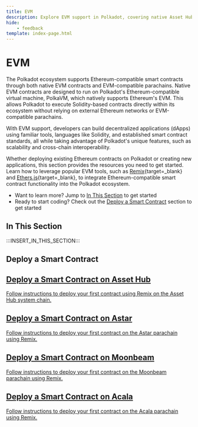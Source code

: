 ```yaml
---
title: EVM 
description: Explore EVM support in Polkadot, covering native Asset Hub contracts and parachain implementations like Astar and Moonbeam for smart contract development.
hide: 
    - feedback
template: index-page.html
---
```


# EVM

The Polkadot ecosystem supports Ethereum-compatible smart contracts through both native EVM contracts and EVM-compatible parachains. Native EVM contracts are designed to run on Polkadot's Ethereum-compatible virtual machine, PolkaVM, which natively supports Ethereum's EVM. This allows Polkadot to execute Solidity-based contracts directly within its ecosystem without relying on external Ethereum networks or EVM-compatible parachains.

With EVM support, developers can build decentralized applications (dApps) using familiar tools, languages like Solidity, and established smart contract standards, all while taking advantage of Polkadot's unique features, such as scalability and cross-chain interoperability.

Whether deploying existing Ethereum contracts on Polkadot or creating new applications, this section provides the resources you need to get started. Learn how to leverage popular EVM tools, such as [Remix](https://remix.ethereum.org/){target=\_blank} and [Ethers.js](https://docs.ethers.org/){target=\_blank}, to integrate Ethereum-compatible smart contract functionality into the Polkadot ecosystem.

- Want to learn more? Jump to [In This Section](#in-this-section) to get started
- Ready to start coding? Check out the [Deploy a Smart Contract](#deploy-a-smart-contract) section to get started

## In This Section

:::INSERT_IN_THIS_SECTION:::

## Deploy a Smart Contract

<div class="subsection-wrapper">
  <div class="card">
    <a href="/develop/smart-contracts/evm/native-evm-contracts/#deploy-a-smart-contract-to-asset-hub">
      <h2 class="title">Deploy a Smart Contract on Asset Hub</h2>
      <p class="description">Follow instructions to deploy your first contract using Remix on the Asset Hub system chain.</p>
    </a>
  </div>
  <div class="card">
    <a href="https://docs.astar.network/docs/build/EVM/first-contract/">
      <h2 class="title">Deploy a Smart Contract on Astar</h2>
      <p class="description">Follow instructions to deploy your first contract on the Astar parachain using Remix.</p>
    </a>
  </div>
  <div class="card">
    <a href="https://docs.moonbeam.network/builders/ethereum/dev-env/remix/">
      <h2 class="title">Deploy a Smart Contract on Moonbeam</h2>
      <p class="description">Follow instructions to deploy your first contract on the Moonbeam parachain using Remix.</p>
    </a>
  </div>
  <div class="card">
    <a href="https://evmdocs.acala.network/tooling/remix-ide/deploying-a-smart-contract">
      <h2 class="title">Deploy a Smart Contract on Acala</h2>
      <p class="description">Follow instructions to deploy your first contract on the Acala parachain using Remix.</p>
    </a>
  </div>
</div>
